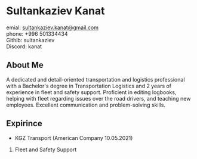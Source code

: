 # Sultankaziev Kanat
emial: sultankaziev.kanat@gmail.com     
phone: +996 501334434   
Githib: sultankaziev   
Discord: kanat
## About Me      
A dedicated and detail-oriented transportation and logistics professional with a Bachelor's degree in Transportation Logistics and 2 years of experience in fleet and safety support. Proficient in editing logbooks, helping with fleet regarding issues over the road drivers, and teaching new employees. Excellent communication and problem-solving skills.        
## Expirince
+  KGZ Transport (American Company 10.05.2021)   
1. Fleet and Safety Support


